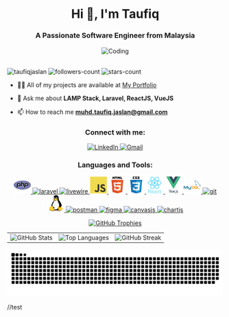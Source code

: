 <h1 align="center">Hi 👋, I'm Taufiq</h1>
<h3 align="center">A Passionate Software Engineer from Malaysia</h3>

<div align="center">
    <img align="center" alt="Coding" width="400" src="https://media.giphy.com/media/qgQUggAC3Pfv687qPC/giphy.gif" />
</div>
<br>
<p align="left">
    <img src="https://komarev.com/ghpvc/?username=taufiqjaslan&label=Profile%20views&color=0e75b6&style=flat" alt="taufiqjaslan" />
    <img src="https://img.shields.io/github/followers/taufiqjaslan?label=Followers" alt="followers-count" />
    <img src="https://img.shields.io/github/stars/taufiqjaslan?label=Stars" alt="stars-count" />
</p>

- 👨‍💻 All of my projects are available at [My Portfolio](https://taufiqjaslan.github.io/portfolio/)

- 💬 Ask me about **LAMP Stack, Laravel, ReactJS, VueJS**

- 📫 How to reach me **muhd.taufiq.jaslan@gmail.com**

<h3 align="center">Connect with me:</h3>
<div align="center">
    <a href="https://linkedin.com/in/taufiqjaslan" target="_blank">
        <img src="https://img.shields.io/static/v1?message=LinkedIn&logo=linkedin&label=&color=0077B5&logoColor=white&labelColor=&style=for-the-badge" height="35" alt="LinkedIn" />
    </a>
    <a href="mailto:muhd.taufiq.jaslan@gmail.com" target="_blank">
        <img src="https://img.shields.io/static/v1?message=Gmail&logo=gmail&label=&color=D14836&logoColor=white&labelColor=&style=for-the-badge" height="35" alt="Gmail" />
    </a>
</div>

<h3 align="center">Languages and Tools:</h3>
<p align="center">
    <a href="https://www.php.net" target="_blank" rel="noreferrer"> 
        <img src="https://raw.githubusercontent.com/devicons/devicon/master/icons/php/php-original.svg" alt="php" width="40" height="40" /> 
    </a>
    <a href="https://laravel.com/" target="_blank" rel="noreferrer"> 
        <img src="https://cdn.worldvectorlogo.com/logos/laravel-3.svg" alt="laravel" width="40" height="40" /> 
    </a>
    <a href="https://laravel-livewire.com/" target="_blank" rel="noreferrer"> 
        <img src="https://icon.icepanel.io/Technology/svg/Livewire.svg" alt="livewire" width="40" height="40" /> 
    </a>
    <a href="https://www.javascript.com/" target="_blank" rel="noreferrer"> 
        <img src="https://raw.githubusercontent.com/devicons/devicon/master/icons/javascript/javascript-original.svg" alt="javascript" width="40" height="40" />
    </a>
    <a href="https://www.w3.org/html/" target="_blank" rel="noreferrer"> 
        <img src="https://raw.githubusercontent.com/devicons/devicon/master/icons/html5/html5-original-wordmark.svg" alt="html5" width="40" height="40" /> 
    </a>
    <a href="https://www.w3schools.com/css/" target="_blank" rel="noreferrer"> 
        <img src="https://raw.githubusercontent.com/devicons/devicon/master/icons/css3/css3-original-wordmark.svg" alt="css3" width="40" height="40" /> 
    </a>
    <a href="https://reactjs.org/" target="_blank" rel="noreferrer"> 
        <img src="https://raw.githubusercontent.com/devicons/devicon/master/icons/react/react-original-wordmark.svg" alt="react" width="40" height="40" />
    </a>
    <a href="https://vuejs.org/" target="_blank" rel="noreferrer"> 
        <img src="https://raw.githubusercontent.com/devicons/devicon/master/icons/vuejs/vuejs-original-wordmark.svg" alt="vuejs" width="40" height="40" />
    </a>
    <a href="https://www.mysql.com/" target="_blank" rel="noreferrer"> 
        <img src="https://raw.githubusercontent.com/devicons/devicon/master/icons/mysql/mysql-original-wordmark.svg" alt="mysql" width="40" height="40" />
    </a>
    <a href="https://git-scm.com/" target="_blank" rel="noreferrer"> 
        <img src="https://www.vectorlogo.zone/logos/git-scm/git-scm-icon.svg" alt="git" width="40" height="40" /> 
    </a>
    <a href="https://www.linux.org/" target="_blank" rel="noreferrer"> 
        <img src="https://raw.githubusercontent.com/devicons/devicon/master/icons/linux/linux-original.svg" alt="linux" width="40" height="40" /> 
    </a>
    <a href="https://postman.com" target="_blank" rel="noreferrer"> 
        <img src="https://www.vectorlogo.zone/logos/getpostman/getpostman-icon.svg" alt="postman" width="40" height="40" />
    </a>
    <a href="https://www.figma.com/" target="_blank" rel="noreferrer"> 
        <img src="https://www.vectorlogo.zone/logos/figma/figma-icon.svg" alt="figma" width="40" height="40" /> 
    </a>
    <a href="https://canvasjs.com" target="_blank" rel="noreferrer"> 
        <img src="https://encrypted-tbn0.gstatic.com/images?q=tbn:ANd9GcRu30x4C2fJ9voO9wYYlxn8UJ1iqMX2W9XHcQ&s" alt="canvasjs" width="40" height="40" />
    </a>
    <a href="https://www.chartjs.org" target="_blank" rel="noreferrer"> 
        <img src="https://www.chartjs.org/media/logo-title.svg" alt="chartjs" width="40" height="40" /> 
    </a>
</p>

<p align="center">
    <a href="https://github-profile-trophy.vercel.app/?username=taufiqjaslan">
        <img src="https://github-profile-trophy.vercel.app/?username=taufiqjaslan" alt="GitHub Trophies" />
    </a>
</p>

<table align="center">
  <tr>
    <td>
      <img
        src="https://github-readme-stats.vercel.app/api?username=taufiqjaslan&theme=highcontrast"
        alt="GitHub Stats"
      />
    </td>
    <td>
      <img
        src="https://github-readme-stats.vercel.app/api/top-langs/?username=taufiqjaslan&hide=html&layout=compact&theme=merko"
        alt="Top Languages"
      />
    </td>
    <td>
      <img
        src="https://github-readme-streak-stats.herokuapp.com/?user=taufiqjaslan&theme=tokyonight"
        alt="GitHub Streak"
      />
    </td>
  </tr>
</table>

<div align="center">
 <img src="https://raw.githubusercontent.com/taufiqjaslan/taufiqjaslan/output/snake.svg" alt="Snake animation" />
</div>

//test

